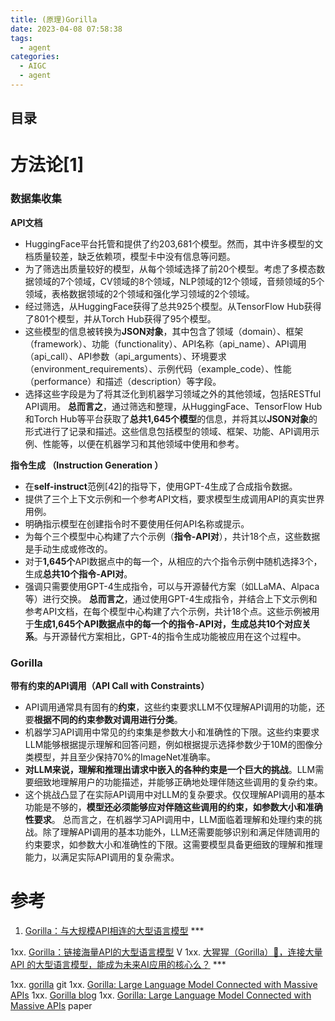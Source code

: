 ```yaml
---
title: (原理)Gorilla
date: 2023-04-08 07:58:38
tags:
  - agent
categories:
  - AIGC  
  - agent
---
```


<p></p>
<!-- more -->

## 目录
<!-- toc -->

# 方法论[1]
### 数据集收集 
**API文档**
- HuggingFace平台托管和提供了约203,681个模型。然而，其中许多模型的文档质量较差，缺乏依赖项，模型卡中没有信息等问题。
- 为了筛选出质量较好的模型，从每个领域选择了前20个模型。考虑了多模态数据领域的7个领域，CV领域的8个领域，NLP领域的12个领域，音频领域的5个领域，表格数据领域的2个领域和强化学习领域的2个领域。
- 经过筛选，从HuggingFace获得了总共925个模型。从TensorFlow Hub获得了801个模型，并从Torch Hub获得了95个模型。
- 这些模型的信息被转换为**JSON对象**，其中包含了领域（domain）、框架（framework）、功能（functionality）、API名称（api_name）、API调用（api_call）、API参数（api_arguments）、环境要求（environment_requirements）、示例代码（example_code）、性能（performance）和描述（description）等字段。
- 选择这些字段是为了将其泛化到机器学习领域之外的其他领域，包括RESTful API调用。
**总而言之**，通过筛选和整理，从HuggingFace、TensorFlow Hub和Torch Hub等平台获取了**总共1,645个模型**的信息，并将其以**JSON对象**的形式进行了记录和描述。这些信息包括模型的领域、框架、功能、API调用示例、性能等，以便在机器学习和其他领域中使用和参考。


**指令生成 （Instruction Generation ）**
- 在**self-instruct**范例[42]的指导下，使用GPT-4生成了合成指令数据。
- 提供了三个上下文示例和一个参考API文档，要求模型生成调用API的真实世界用例。
- 明确指示模型在创建指令时不要使用任何API名称或提示。
- 为每个三个模型中心构建了六个示例（**指令-API对**），共计18个点，这些数据是手动生成或修改的。
- 对于**1,645个**API数据点中的每一个，从相应的六个指令示例中随机选择3个，生成**总共10个指令-API对**。
- 强调只需要使用GPT-4生成指令，可以与开源替代方案（如LLaMA、Alpaca等）进行交换。
**总而言之**，通过使用GPT-4生成指令，并结合上下文示例和参考API文档，在每个模型中心构建了六个示例，共计18个点。这些示例被用于**生成1,645个API数据点中的每一个的指令-API对，生成总共10个对应关系**。与开源替代方案相比，GPT-4的指令生成功能被应用在这个过程中。

### Gorilla
**带有约束的API调用（API Call with Constraints）**
- API调用通常具有固有的**约束**，这些约束要求LLM不仅理解API调用的功能，还要**根据不同的约束参数对调用进行分类**。
- 机器学习API调用中常见的约束集是参数大小和准确性的下限。这些约束要求LLM能够根据提示理解和回答问题，例如根据提示选择参数少于10M的图像分类模型，并且至少保持70%的ImageNet准确率。
- **对LLM来说，理解和推理出请求中嵌入的各种约束是一个巨大的挑战**。LLM需要细致地理解用户的功能描述，并能够正确地处理伴随这些调用的复杂约束。
- 这个挑战凸显了在实际API调用中对LLM的复杂要求。仅仅理解API调用的基本功能是不够的，**模型还必须能够应对伴随这些调用的约束，如参数大小和准确性要求**。
总而言之，在机器学习API调用中，LLM面临着理解和处理约束的挑战。除了理解API调用的基本功能外，LLM还需要能够识别和满足伴随调用的约束要求，如参数大小和准确性的下限。这需要模型具备更细致的理解和推理能力，以满足实际API调用的复杂需求。

# 参考
1. [Gorilla：与大规模API相连的大型语言模型](https://zhuanlan.zhihu.com/p/640697382) ***

1xx. [Gorilla：链接海量API的大型语言模型](https://apposcmf8kb5033.pc.xiaoe-tech.com/live_pc/l_64a7d5afe4b09d7237a04b5b) V
1xx. [大猩猩（Gorilla）🦍，连接大量 API 的大型语言模型，能成为未来AI应用的核心么？](https://zhuanlan.zhihu.com/p/632583909) ***


1xx. [gorilla](https://github.com/ShishirPatil/gorilla) git
1xx. [Gorilla: Large Language Model Connected with Massive APIs](https://gorilla.cs.berkeley.edu/)
1xx. [Gorilla blog](https://gorilla.cs.berkeley.edu/blog.html)
1xx. [Gorilla: Large Language Model Connected with Massive APIs](https://ar5iv.labs.arxiv.org/html/2305.15334) paper